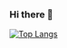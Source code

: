 ### Hi there 👋
[![Top Langs](https://github-readme-stats.vercel.app/api/top-langs/?username=anuraghazra&layout=compact)](https://github.com/Taguchi-wq)

<!--
**Taguchi-wq/Taguchi-wq** is a ✨ _special_ ✨ repository because its `README.md` (this file) appears on your GitHub profile.

Here are some ideas to get you started:

- 🔭 I’m currently working on ...
- 🌱 I’m currently learning ...
- 👯 I’m looking to collaborate on ...
- 🤔 I’m looking for help with ...
- 💬 Ask me about ...
- 📫 How to reach me: ...
- 😄 Pronouns: ...
- ⚡ Fun fact: ...
-->
